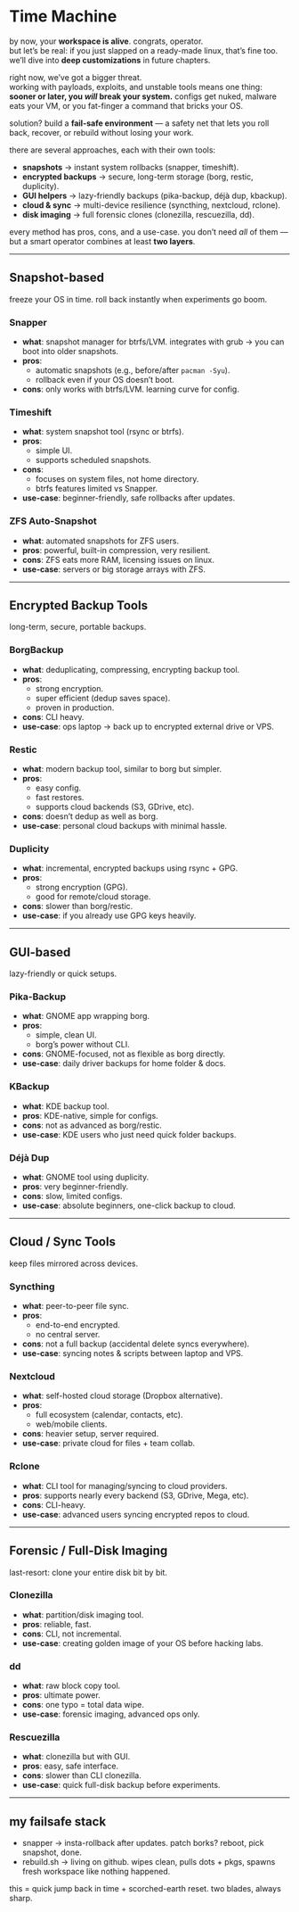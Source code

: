 # Time Machine
by now, your **workspace is alive**. congrats, operator.  
but let’s be real: if you just slapped on a ready-made linux, that’s fine too. we’ll dive into **deep customizations** in future chapters.

right now, we’ve got a bigger threat.  
working with payloads, exploits, and unstable tools means one thing: **sooner or later, you _will_ break your system.** configs get nuked, malware eats your VM, or you fat-finger a command that bricks your OS.

solution? build a **fail-safe environment** — a safety net that lets you roll back, recover, or rebuild without losing your work.

there are several approaches, each with their own tools:
- **snapshots** → instant system rollbacks (snapper, timeshift).
- **encrypted backups** → secure, long-term storage (borg, restic, duplicity).
- **GUI helpers** → lazy-friendly backups (pika-backup, déjà dup, kbackup).
- **cloud & sync** → multi-device resilience (syncthing, nextcloud, rclone).
- **disk imaging** → full forensic clones (clonezilla, rescuezilla, dd).

every method has pros, cons, and a use-case. you don’t need _all_ of them — but a smart operator combines at least **two layers**.

---
## Snapshot-based
freeze your OS in time. roll back instantly when experiments go boom.

### **Snapper**
- **what**: snapshot manager for btrfs/LVM. integrates with grub → you can boot into older snapshots.
- **pros**:    
    - automatic snapshots (e.g., before/after `pacman -Syu`).
    - rollback even if your OS doesn’t boot.
- **cons**: only works with btrfs/LVM. learning curve for config.    

### **Timeshift**
- **what**: system snapshot tool (rsync or btrfs).
- **pros**:
    - simple UI.
    - supports scheduled snapshots.
- **cons**:
    - focuses on system files, not home directory.
    - btrfs features limited vs Snapper.
- **use-case**: beginner-friendly, safe rollbacks after updates.

### **ZFS Auto-Snapshot**

- **what**: automated snapshots for ZFS users.    
- **pros**: powerful, built-in compression, very resilient. 
- **cons**: ZFS eats more RAM, licensing issues on linux.
- **use-case**: servers or big storage arrays with ZFS.

---

## Encrypted Backup Tools
long-term, secure, portable backups.

### **BorgBackup**
- **what**: deduplicating, compressing, encrypting backup tool.
- **pros**:
    - strong encryption.
    - super efficient (dedup saves space).
    - proven in production.
- **cons**: CLI heavy.
- **use-case**: ops laptop → back up to encrypted external drive or VPS.

### **Restic**
- **what**: modern backup tool, similar to borg but simpler.
- **pros**:
    - easy config.
    - fast restores.
    - supports cloud backends (S3, GDrive, etc).
- **cons**: doesn’t dedup as well as borg.
- **use-case**: personal cloud backups with minimal hassle.

### **Duplicity**
- **what**: incremental, encrypted backups using rsync + GPG.
- **pros**:
    - strong encryption (GPG).
    - good for remote/cloud storage.
- **cons**: slower than borg/restic.
- **use-case**: if you already use GPG keys heavily.

---

## GUI-based
lazy-friendly or quick setups.

### **Pika-Backup**
- **what**: GNOME app wrapping borg.
- **pros**:
    - simple, clean UI.
    - borg’s power without CLI.
- **cons**: GNOME-focused, not as flexible as borg directly.
- **use-case**: daily driver backups for home folder & docs.

### **KBackup**
- **what**: KDE backup tool.
- **pros**: KDE-native, simple for configs.
- **cons**: not as advanced as borg/restic.
- **use-case**: KDE users who just need quick folder backups.

### **Déjà Dup**
- **what**: GNOME tool using duplicity.
- **pros**: very beginner-friendly.
- **cons**: slow, limited configs.
- **use-case**: absolute beginners, one-click backup to cloud.

---

## Cloud / Sync Tools
keep files mirrored across devices.

### **Syncthing**
- **what**: peer-to-peer file sync.
- **pros**:
    - end-to-end encrypted.
    - no central server.
- **cons**: not a full backup (accidental delete syncs everywhere).
- **use-case**: syncing notes & scripts between laptop and VPS.

### **Nextcloud**
- **what**: self-hosted cloud storage (Dropbox alternative).
- **pros**:
    - full ecosystem (calendar, contacts, etc).
    - web/mobile clients.
- **cons**: heavier setup, server required.
- **use-case**: private cloud for files + team collab.

### **Rclone**
- **what**: CLI tool for managing/syncing to cloud providers.
- **pros**: supports nearly every backend (S3, GDrive, Mega, etc).
- **cons**: CLI-heavy.
- **use-case**: advanced users syncing encrypted repos to cloud.

---

## Forensic / Full-Disk Imaging
last-resort: clone your entire disk bit by bit.

### **Clonezilla**
- **what**: partition/disk imaging tool.
- **pros**: reliable, fast.
- **cons**: CLI, not incremental.
- **use-case**: creating golden image of your OS before hacking labs.

### **dd**
- **what**: raw block copy tool.
- **pros**: ultimate power.
- **cons**: one typo = total data wipe.
- **use-case**: forensic imaging, advanced ops only.

### **Rescuezilla**
- **what**: clonezilla but with GUI.
- **pros**: easy, safe interface.
- **cons**: slower than CLI clonezilla.
- **use-case**: quick full-disk backup before experiments.

---
## my failsafe stack

- snapper → insta-rollback after updates. patch borks? reboot, pick snapshot, done.  
- rebuild.sh → living on github. wipes clean, pulls dots + pkgs, spawns fresh workspace like nothing happened.  

this = quick jump back in time + scorched-earth reset. two blades, always sharp.